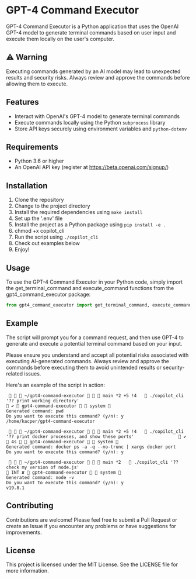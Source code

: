 # GPT-4 Command Executor

GPT-4 Command Executor is a Python application that uses the OpenAI GPT-4 model to generate terminal commands based on user input and execute them locally on the user's computer.

## ⚠️ Warning

Executing commands generated by an AI model may lead to unexpected results and security risks. Always review and approve the commands before allowing them to execute.

## Features

- Interact with OpenAI's GPT-4 model to generate terminal commands
- Execute commands locally using the Python `subprocess` library
- Store API keys securely using environment variables and `python-dotenv`

## Requirements

- Python 3.6 or higher
- An OpenAI API key (register at https://beta.openai.com/signup/)

## Installation
1. Clone the repository
2. Change to the project directory
3. Install the required dependencies using `make install`
4. Set up the '.env' file
5. Install the project as a Python package using `pip install -e .`
6. chmod +x copilot_cli
7. Run the script using `./copilot_cli`
8. Check out examples below
9. Enjoy!

## Usage
To use the GPT-4 Command Executor in your Python code, simply import the get_terminal_command and execute_command functions from the gpt4_command_executor package:

```python
from gpt4_command_executor import get_terminal_command, execute_command
```

## Example

The script will prompt you for a command request, and then use GPT-4 to generate and execute a potential terminal command based on your input.

Please ensure you understand and accept all potential risks associated with executing AI-generated commands. Always review and approve the commands before executing them to avoid unintended results or security-related issues.

Here's an example of the script in action:

```
    ~/gpt4-command-executor    main *2 +5 !4    ./copilot_cli '?? print working directory'                                              ✔  gpt4-command-executor   system  
Generated command: pwd
Do you want to execute this command? (y/n): y
/home/kacper/gpt4-command-executor
```

```
    ~/gpt4-command-executor    main *2 +5 !4    ./copilot_cli '?? print docker processes, and show these ports'                  ✔  4s   gpt4-command-executor   system  
Generated command: docker ps -a -q --no-trunc | xargs docker port
Do you want to execute this command? (y/n): y
```

```
    ~/gpt4-command-executor    main *2    ./copilot_cli '?? check my version of node.js'                                            INT ✘  gpt4-command-executor   system  
Generated command: node -v
Do you want to execute this command? (y/n): y
v19.8.1
```

## Contributing
Contributions are welcome! Please feel free to submit a Pull Request or create an Issue if you encounter any problems or have suggestions for improvements.

## License
This project is licensed under the MIT License. See the LICENSE file for more information.